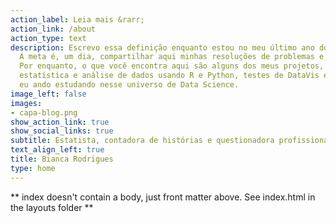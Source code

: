 ```yaml
---
action_label: Leia mais &rarr;
action_link: /about
action_type: text
description: Escrevo essa definição enquanto estou no meu último ano do curso de Estatística.
  A meta é, um dia, compartilhar aqui minhas resoluções de problemas e dashboards de tirar o fôlego, etc. 
  Por enquanto, o que você encontra aqui são alguns dos meus projetos, incluindo conteúdo de
  estatística e análise de dados usando R e Python, testes de DataVis e um pouco de tudo que 
  eu ando estudando nesse universo de Data Science. 
image_left: false
images:
- capa-blog.png
show_action_link: true
show_social_links: true
subtitle: Estatista, contadora de histórias e questionadora profissional. 
text_align_left: true
title: Bianca Rodrigues
type: home
---
```


** index doesn't contain a body, just front matter above.
See index.html in the layouts folder **
